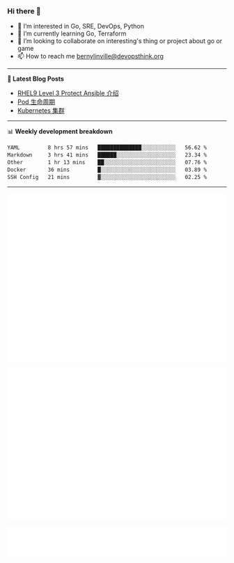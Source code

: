 ### Hi there 👋

- 👀 I’m interested in Go, SRE, DevOps, Python
- 🌱 I’m currently learning Go, Terraform
- 👯 I’m looking to collaborate on interesting's thing or project about go or game
- 📫 How to reach me bernylinville@devopsthink.org

-------

**📝 Latest Blog Posts**

<!-- BLOG-POST-LIST:START -->
- [RHEL9 Level 3 Protect Ansible 介绍](https://devopsthink.org/archives/rhel9-level3-protect-ansible-role)
- [Pod 生命周期](https://devopsthink.org/archives/pod-Lifecycle)
- [Kubernetes 集群](https://devopsthink.org/archives/kubernetes-cluster)
<!-- BLOG-POST-LIST:END -->

-------

📊 **Weekly development breakdown**
<!--START_SECTION:waka-->

```txt
YAML         8 hrs 57 mins   ██████████████░░░░░░░░░░░   56.62 %
Markdown     3 hrs 41 mins   ██████░░░░░░░░░░░░░░░░░░░   23.34 %
Other        1 hr 13 mins    ██░░░░░░░░░░░░░░░░░░░░░░░   07.76 %
Docker       36 mins         █░░░░░░░░░░░░░░░░░░░░░░░░   03.89 %
SSH Config   21 mins         ▓░░░░░░░░░░░░░░░░░░░░░░░░   02.25 %
```

<!--END_SECTION:waka-->

-------

![Metrics](/github-metrics.svg)

![isocalendar fullyear](/metrics.plugin.isocalendar.fullyear.svg)

![languages details](/metrics.plugin.languages.details.svg)
